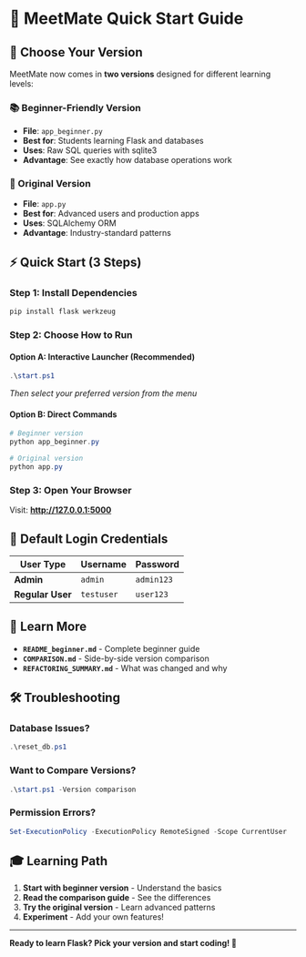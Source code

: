 # 🚀 MeetMate Quick Start Guide

## 🎯 Choose Your Version

MeetMate now comes in **two versions** designed for different learning levels:

### 📚 Beginner-Friendly Version
- **File**: `app_beginner.py`
- **Best for**: Students learning Flask and databases
- **Uses**: Raw SQL queries with sqlite3
- **Advantage**: See exactly how database operations work

### 🚀 Original Version  
- **File**: `app.py`
- **Best for**: Advanced users and production apps
- **Uses**: SQLAlchemy ORM
- **Advantage**: Industry-standard patterns

## ⚡ Quick Start (3 Steps)

### Step 1: Install Dependencies
```powershell
pip install flask werkzeug
```

### Step 2: Choose How to Run

#### Option A: Interactive Launcher (Recommended)
```powershell
.\start.ps1
```
*Then select your preferred version from the menu*

#### Option B: Direct Commands
```powershell
# Beginner version
python app_beginner.py

# Original version  
python app.py
```

### Step 3: Open Your Browser
Visit: **http://127.0.0.1:5000**

## 🔑 Default Login Credentials

| User Type | Username | Password |
|-----------|----------|----------|
| **Admin** | `admin` | `admin123` |
| **Regular User** | `testuser` | `user123` |

## 📖 Learn More

- **`README_beginner.md`** - Complete beginner guide
- **`COMPARISON.md`** - Side-by-side version comparison  
- **`REFACTORING_SUMMARY.md`** - What was changed and why

## 🛠️ Troubleshooting

### Database Issues?
```powershell
.\reset_db.ps1
```

### Want to Compare Versions?
```powershell
.\start.ps1 -Version comparison
```

### Permission Errors?
```powershell
Set-ExecutionPolicy -ExecutionPolicy RemoteSigned -Scope CurrentUser
```

## 🎓 Learning Path

1. **Start with beginner version** - Understand the basics
2. **Read the comparison guide** - See the differences  
3. **Try the original version** - Learn advanced patterns
4. **Experiment** - Add your own features!

---

**Ready to learn Flask? Pick your version and start coding! 🎉**
